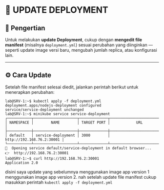 # 🔄 UPDATE DEPLOYMENT

## 🧩 Pengertian
Untuk melakukan **update Deployment**, cukup dengan **mengedit file manifest** (misalnya `deployment.yml`) sesuai perubahan yang diinginkan — seperti update image versi baru, mengubah jumlah replica, atau konfigurasi lain.

---

## ⚙️ Cara Update
Setelah file manifest selesai diedit, jalankan perintah berikut untuk menerapkan perubahan:
```
lab@SRV-1:~$ kubectl apply -f deployment.yml
deployment.apps/nodejs-deployment configured
service/service-deployment unchanged
lab@SRV-1:~$ minikube service service-deployment
┌───────────┬────────────────────┬─────────────┬───────────────────────────┐
│ NAMESPACE │        NAME        │ TARGET PORT │            URL            │
├───────────┼────────────────────┼─────────────┼───────────────────────────┤
│ default   │ service-deployment │ 3000        │ http://192.168.76.2:30001 │
└───────────┴────────────────────┴─────────────┴───────────────────────────┘
🎉  Opening service default/service-deployment in default browser...
👉  http://192.168.76.2:30001
lab@SRV-1:~$ curl http://192.168.76.2:30001
Application 2.0
```
disini saya update yang sebelumnya menggunakan image app version 1 menggunakan image app version 2. nah setelah update file manifest cukup masukkan perintah ```kubectl apply -f deployment.yml```